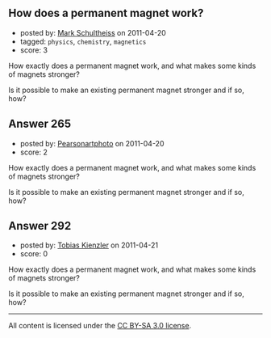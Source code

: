 ## How does a permanent magnet work?

- posted by: [Mark Schultheiss](https://stackexchange.com/users/-1/151-mark-schultheiss) on 2011-04-20
- tagged: `physics`, `chemistry`, `magnetics`
- score: 3

How exactly does a permanent magnet work, and what makes some kinds of magnets stronger?

Is it possible to make an existing permanent magnet stronger and if so, how?


## Answer 265

- posted by: [Pearsonartphoto](https://stackexchange.com/users/-1/67-pearsonartphoto) on 2011-04-20
- score: 2

How exactly does a permanent magnet work, and what makes some kinds of magnets stronger?

Is it possible to make an existing permanent magnet stronger and if so, how?


## Answer 292

- posted by: [Tobias Kienzler](https://stackexchange.com/users/-1/105-tobias-kienzler) on 2011-04-21
- score: 0

How exactly does a permanent magnet work, and what makes some kinds of magnets stronger?

Is it possible to make an existing permanent magnet stronger and if so, how?



---

All content is licensed under the [CC BY-SA 3.0 license](https://creativecommons.org/licenses/by-sa/3.0/).
